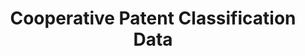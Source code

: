 ---
bigquery: https://console.cloud.google.com/bigquery?p=patents-public-data&d=cpc&page=dataset
citation: '“Cooperative Patent Classification” by the EPO and USPTO, for public use. '
contributors: EPO, USPTO
cost: None
description: Cooperative Patent Classification Data contains the scheme and definitions
  of the Cooperative Patent Classification system for classifying patent documents.
  The CPC is the result of a partnership between the EPO and the USPTO in their joint
  effort to develop a common, internationally compatible classification system for
  technical documents, in particular patent publications, which will be used by both
  offices in the patent granting process
documentation: https://www.cooperativepatentclassification.org/cpcSchemeAndDefinitions
last_edit: Mon, 04 Apr 2022 19:07:06 GMT
location: https://www.cooperativepatentclassification.org/index
maintained_by: USPTO, EPO
schema_fields: '[''informative_references'', ''sizeCache'', ''titlePart'', ''limiting_references'',
  ''ipcConcordant'', ''not_allocatable'', ''title_full'', ''definition'', ''childGroups'',
  ''title_part'', ''applicationReferences'', ''titleFull'', ''dateRevised'', ''application_references'',
  ''date_revised'', ''additional_only'', ''child_groups'', ''notAllocatable'', ''parents'',
  ''residualReferences'', ''synonyms'', ''limitingReferences'', ''ipc_concordant'',
  ''breakdownCode'', ''children'', ''informativeReferences'', ''status'', ''level'',
  ''residual_references'', ''symbol'', ''glossary'', ''breakdown_code'']'
shortname: cooperative_patent_classification
tags:
- patents
- science
title: Cooperative Patent Classification Data
uuid: 984374a7-16e9-4b35-9445-458daceb01bf
---